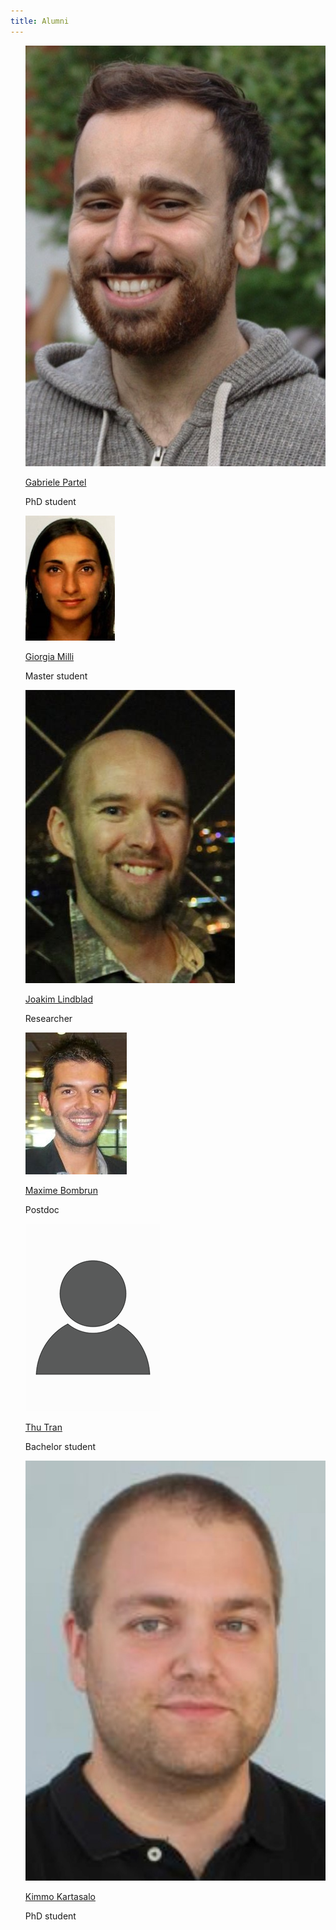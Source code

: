 ```yaml
---
title: Alumni
---
```


<ul style="list-style-type:none">
    <li>
        <a href="https://www.linkedin.com/in/gapartel/?originalSubdomain=be"><img src="/assets/people_im/Gabriele.jpg" class="people"/></a>
        <p class="name"><a href="https://www.linkedin.com/in/gapartel/?originalSubdomain=be">Gabriele Partel</a></p>
        <p class="people"> PhD student
        </p>
	</li>
    <li>
        <a href="https://www.linkedin.com/in/giorgia-milli-083920154/?originalSubdomain=se"><img src="/assets/people_im/Giorgia.jpg" class="people"/></a>
        <p class="name"><a href="https://www.linkedin.com/in/giorgia-milli-083920154/?originalSubdomain=se">Giorgia Milli</a></p>
        <p class="people"> Master student
        </p>
	</li>
    <li>
        <a href="https://katalog.uu.se/empinfo/?id=N5-1054"><img src="/assets/people_im/Joakim.jpg" class="people"/></a>
        <p class="name"><a href="https://katalog.uu.se/empinfo/?id=N5-1054">Joakim Lindblad</a></p>
        <p class="people"> Researcher
        </p>
	</li>
    <li>
        <a href="https://www.linkedin.com/in/maxime-bombrun-61b76648/?originalSubdomain=se"><img src="/assets/people_im/maxime.jpg" class="people"/></a>
        <p class="name"><a href="https://www.linkedin.com/in/maxime-bombrun-61b76648/?originalSubdomain=se">Maxime Bombrun</a></p>
        <p class="people"> Postdoc
        </p>
	</li>
    <li>
        <a href=""><img src="/assets/people_im/person-icon.png" class="people"/></a>
        <p class="name"><a href="">Thu Tran</a></p>
        <p class="people"> Bachelor student
        </p>
	</li>
    <li>
        <a href="https://katalog.uu.se/profile/?id=N17-959"><img src="/assets/people_im/kimmo.jpg" class="people"/></a>
        <p class="name"><a href="https://katalog.uu.se/profile/?id=N17-959">Kimmo Kartasalo</a></p>
        <p class="people"> PhD student
        </p>
	</li>
</ul>
